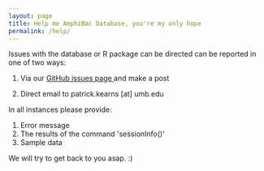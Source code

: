 ```yaml
---
layout: page
title: Help me AmphiBac Database, you're my only hope
permalink: /help/
---
```


Issues with the database or R package can be directed can be reported in one of two ways: 

1. Via our <a href="https://github.com/pattyjk/pattyjk.github.io/issues"> GitHub issues page </a> and make a post

2. Direct email to patrick.kearns [at] umb.edu

In all instances please provide:

1. Error message
2. The results of the command 'sessionInfo()'
3. Sample data

We will try to get back to you asap. :)
         

